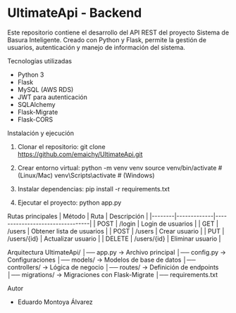 # UltimateApi - Backend

Este repositorio contiene el desarrollo del API REST del proyecto Sistema de Basura Inteligente. Creado con Python y Flask, permite la gestión de usuarios, autenticación y manejo de información del sistema.

Tecnologías utilizadas
- Python 3
- Flask
- MySQL (AWS RDS)
- JWT para autenticación
- SQLAlchemy
- Flask-Migrate
- Flask-CORS

Instalación y ejecución
1. Clonar el repositorio:
git clone https://github.com/emaichy/UltimateApi.git

2. Crear entorno virtual:
python -m venv venv
source venv/bin/activate  # (Linux/Mac)
venv\Scripts\activate     # (Windows)

3. Instalar dependencias:
pip install -r requirements.txt

4. Ejecutar el proyecto:
python app.py

Rutas principales
| Método | Ruta        | Descripción                      |
|--------|-------------|---------------------------------|
| POST   | /login      | Login de usuarios               |
| GET    | /users      | Obtener lista de usuarios       |
| POST   | /users      | Crear usuario                   |
| PUT    | /users/{id} | Actualizar usuario              |
| DELETE | /users/{id} | Eliminar usuario                |

Arquitectura
UltimateApi/
│── app.py           → Archivo principal
│── config.py        → Configuraciones
│── models/          → Modelos de base de datos
│── controllers/     → Lógica de negocio
│── routes/          → Definición de endpoints
│── migrations/      → Migraciones con Flask-Migrate
│── requirements.txt

Autor
- Eduardo Montoya Álvarez
